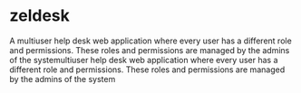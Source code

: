 # zeldesk

A multiuser help desk web application where every user has a different role and permissions. These roles and permissions are managed by the admins of the systemultiuser help desk web application where every user has a different role and permissions. These roles and permissions are managed by the admins of the system